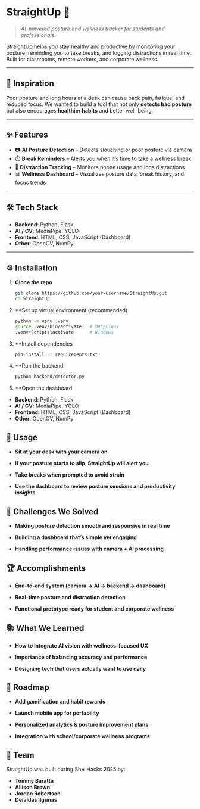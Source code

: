 # StraightUp 🎯  
> *AI-powered posture and wellness tracker for students and professionals.*  

StraightUp helps you stay healthy and productive by monitoring your posture, reminding you to take breaks, and logging distractions in real time. Built for classrooms, remote workers, and corporate wellness.  

---

## 🚀 Inspiration  
Poor posture and long hours at a desk can cause back pain, fatigue, and reduced focus. We wanted to build a tool that not only **detects bad posture** but also encourages **healthier habits** and better well-being.  

---

## ✨ Features  
- 📷 **AI Posture Detection** – Detects slouching or poor posture via camera  
- ⏱️ **Break Reminders** – Alerts you when it’s time to take a wellness break  
- 📱 **Distraction Tracking** – Monitors phone usage and logs distractions  
- 📊 **Wellness Dashboard** – Visualizes posture data, break history, and focus trends  

---

## 🛠️ Tech Stack  
- **Backend**: Python, Flask  
- **AI / CV**: MediaPipe, YOLO  
- **Frontend**: HTML, CSS, JavaScript (Dashboard)  
- **Other**: OpenCV, NumPy  

---

## ⚙️ Installation  

1. **Clone the repo**  
   ```bash
   git clone https://github.com/your-username/StraightUp.git
   cd StraightUp

2. **Set up virtual environment (recommended)
    ```bash
    python -m venv .venv
    source .venv/bin/activate   # Mac/Linux
    .venv\Scripts\activate      # Windows

3. **Install dependencies
   ```bash
   pip install -r requirements.txt

4. **Run the backend
    ```bash
    python backend/detector.py

5. **Open the dashboard
- **Backend**: Python, Flask  
- **AI / CV**: MediaPipe, YOLO  
- **Frontend**: HTML, CSS, JavaScript (Dashboard)  
- **Other**: OpenCV, NumPy  

## 🎯 Usage

- **Sit at your desk with your camera on**

- **If your posture starts to slip, StraightUp will alert you**

- **Take breaks when prompted to avoid strain**

- **Use the dashboard to review posture sessions and productivity insights**

## 🚧 Challenges We Solved

- **Making posture detection smooth and responsive in real time**

- **Building a dashboard that’s simple yet engaging**

- **Handling performance issues with camera + AI processing**

## 🏆 Accomplishments

- **End-to-end system (camera → AI → backend → dashboard)**

- **Real-time posture and distraction detection**

- **Functional prototype ready for student and corporate wellness**

## 📚 What We Learned

- **How to integrate AI vision with wellness-focused UX**

- **Importance of balancing accuracy and performance**

- **Designing tech that users actually want to use daily**

## 🔮 Roadmap

- **Add gamification and habit rewards**

- **Launch mobile app for portability**

- **Personalized analytics & posture improvement plans**

- **Integration with school/corporate wellness programs**

## 👥 Team

StraightUp was built during ShellHacks 2025 by:

- **Tommy Baratta**
- **Allison Brown**
- **Jordan Robertson**
- **Deividas Ilgunas**



